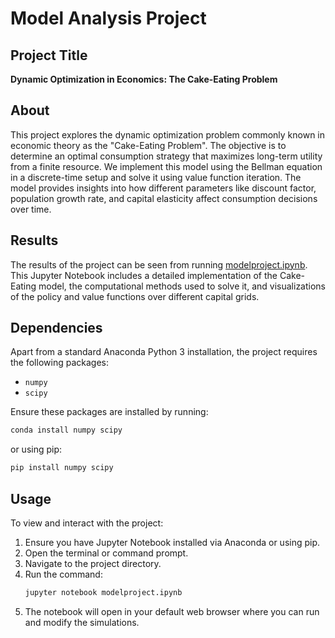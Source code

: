 # Model Analysis Project

## Project Title
**Dynamic Optimization in Economics: The Cake-Eating Problem**

## About
This project explores the dynamic optimization problem commonly known in economic theory as the "Cake-Eating Problem". The objective is to determine an optimal consumption strategy that maximizes long-term utility from a finite resource. We implement this model using the Bellman equation in a discrete-time setup and solve it using value function iteration. The model provides insights into how different parameters like discount factor, population growth rate, and capital elasticity affect consumption decisions over time.

## Results
The results of the project can be seen from running [modelproject.ipynb](modelproject.ipynb). This Jupyter Notebook includes a detailed implementation of the Cake-Eating model, the computational methods used to solve it, and visualizations of the policy and value functions over different capital grids.

## Dependencies
Apart from a standard Anaconda Python 3 installation, the project requires the following packages:
- `numpy`
- `scipy`

Ensure these packages are installed by running:
```bash
conda install numpy scipy
```

or using pip:
```bash
pip install numpy scipy
```

## Usage
To view and interact with the project:
1. Ensure you have Jupyter Notebook installed via Anaconda or using pip.
2. Open the terminal or command prompt.
3. Navigate to the project directory.
4. Run the command:
   ```bash
   jupyter notebook modelproject.ipynb
   ```
5. The notebook will open in your default web browser where you can run and modify the simulations.